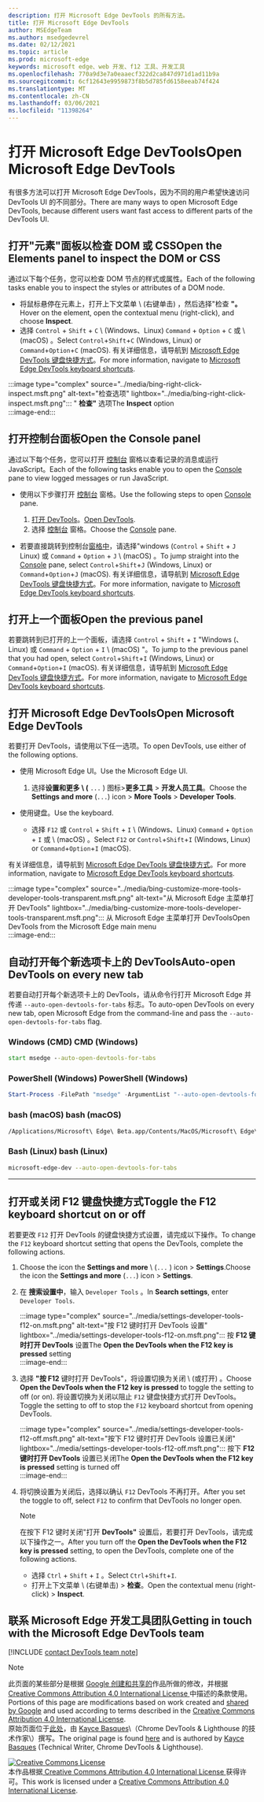 ```yaml
---
description: 打开 Microsoft Edge DevTools 的所有方法。
title: 打开 Microsoft Edge DevTools
author: MSEdgeTeam
ms.author: msedgedevrel
ms.date: 02/12/2021
ms.topic: article
ms.prod: microsoft-edge
keywords: microsoft edge、web 开发、f12 工具、开发工具
ms.openlocfilehash: 770a9d3e7a0eaaecf322d2ca847d971d1ad11b9a
ms.sourcegitcommit: 6cf12643e9959873f8b5d785fd6158eeab74f424
ms.translationtype: MT
ms.contentlocale: zh-CN
ms.lasthandoff: 03/06/2021
ms.locfileid: "11398264"
---
```

<!-- Copyright Kayce Basques 

   Licensed under the Apache License, Version 2.0 (the "License");
   you may not use this file except in compliance with the License.
   You may obtain a copy of the License at

       https://www.apache.org/licenses/LICENSE-2.0

   Unless required by applicable law or agreed to in writing, software
   distributed under the License is distributed on an "AS IS" BASIS,
   WITHOUT WARRANTIES OR CONDITIONS OF ANY KIND, either express or implied.
   See the License for the specific language governing permissions and
   limitations under the License. -->

# <a name="open-microsoft-edge-devtools"></a><span data-ttu-id="7ad11-104">打开 Microsoft Edge DevTools</span><span class="sxs-lookup"><span data-stu-id="7ad11-104">Open Microsoft Edge DevTools</span></span>  

<span data-ttu-id="7ad11-105">有很多方法可以打开 Microsoft Edge DevTools，因为不同的用户希望快速访问 DevTools UI 的不同部分。</span><span class="sxs-lookup"><span data-stu-id="7ad11-105">There are many ways to open Microsoft Edge DevTools, because different users want fast access to different parts of the DevTools UI.</span></span>  

## <a name="open-the-elements-panel-to-inspect-the-dom-or-css"></a><span data-ttu-id="7ad11-106">打开"元素"面板以检查 DOM 或 CSS</span><span class="sxs-lookup"><span data-stu-id="7ad11-106">Open the Elements panel to inspect the DOM or CSS</span></span>  

<span data-ttu-id="7ad11-107">通过以下每个任务，您可以检查 DOM 节点的样式或属性。</span><span class="sxs-lookup"><span data-stu-id="7ad11-107">Each of the following tasks enable you to inspect the styles or attributes of a DOM node.</span></span>

*   <span data-ttu-id="7ad11-108">将鼠标悬停在元素上，打开上下文菜单 \ (右键单击\) ，然后选择"检查 **"。**</span><span class="sxs-lookup"><span data-stu-id="7ad11-108">Hover on the element, open the contextual menu \(right-click\), and choose **Inspect**.</span></span>  
*   <span data-ttu-id="7ad11-109">选择 `Control` + `Shift` + `C` \ (Windows、Linux\) `Command` + `Option` + `C` 或 \ (macOS\) 。</span><span class="sxs-lookup"><span data-stu-id="7ad11-109">Select `Control`+`Shift`+`C` \(Windows, Linux\) or `Command`+`Option`+`C` \(macOS\).</span></span>  <span data-ttu-id="7ad11-110">有关详细信息，请导航到 [Microsoft Edge DevTools 键盘快捷方式][DevtoolsShortcutsIndex]。</span><span class="sxs-lookup"><span data-stu-id="7ad11-110">For more information, navigate to [Microsoft Edge DevTools keyboard shortcuts][DevtoolsShortcutsIndex].</span></span>  

:::image type="complex" source="../media/bing-right-click-inspect.msft.png" alt-text="检查选项" lightbox="../media/bing-right-click-inspect.msft.png":::
   <span data-ttu-id="7ad11-112">" **检查"** 选项</span><span class="sxs-lookup"><span data-stu-id="7ad11-112">The **Inspect** option</span></span>  
:::image-end:::  

<!--Navigate to [Get Started With Viewing And Changing CSS][GetStartedCSS].  -->  

## <a name="open-the-console-panel"></a><span data-ttu-id="7ad11-113">打开控制台面板</span><span class="sxs-lookup"><span data-stu-id="7ad11-113">Open the Console panel</span></span>  

<span data-ttu-id="7ad11-114">通过以下每个任务，您可以打开 [控制台][DevtoolsConsoleIndex] 窗格以查看记录的消息或运行 JavaScript。</span><span class="sxs-lookup"><span data-stu-id="7ad11-114">Each of the following tasks enable you to open the [Console][DevtoolsConsoleIndex] pane to view logged messages or run JavaScript.</span></span>  

*   <span data-ttu-id="7ad11-115">使用以下步骤打开 [控制台][DevtoolsConsoleIndex] 窗格。</span><span class="sxs-lookup"><span data-stu-id="7ad11-115">Use the following steps to open [Console][DevtoolsConsoleIndex] pane.</span></span>  
    
    1.  <span data-ttu-id="7ad11-116">[打开 DevTools](#open-microsoft-edge-devtools)。</span><span class="sxs-lookup"><span data-stu-id="7ad11-116">[Open DevTools](#open-microsoft-edge-devtools).</span></span>  
    1.  <span data-ttu-id="7ad11-117">选择 [控制台][DevtoolsConsoleIndex] 窗格。</span><span class="sxs-lookup"><span data-stu-id="7ad11-117">Choose the [Console][DevtoolsConsoleIndex] pane.</span></span>  

*   <span data-ttu-id="7ad11-118">若要直接跳转到控制台[窗格中][DevtoolsConsoleIndex]，请选择"windows (`Control` + `Shift` + `J` Linux\) 或 `Command` + `Option` + `J` \ (macOS\) 。</span><span class="sxs-lookup"><span data-stu-id="7ad11-118">To jump straight into the [Console][DevtoolsConsoleIndex] pane, select `Control`+`Shift`+`J` \(Windows, Linux\) or `Command`+`Option`+`J` \(macOS\).</span></span>  <span data-ttu-id="7ad11-119">有关详细信息，请导航到 [Microsoft Edge DevTools 键盘快捷方式][DevtoolsShortcutsIndex]。</span><span class="sxs-lookup"><span data-stu-id="7ad11-119">For more information, navigate to [Microsoft Edge DevTools keyboard shortcuts][DevtoolsShortcutsIndex].</span></span>  

<!--Navigate to [Get Started With The Console][ConsoleGetStarted].  -->

## <a name="open-the-previous-panel"></a><span data-ttu-id="7ad11-120">打开上一个面板</span><span class="sxs-lookup"><span data-stu-id="7ad11-120">Open the previous panel</span></span>  

<span data-ttu-id="7ad11-121">若要跳转到已打开的上一个面板，请选择 `Control` + `Shift` + `I` "Windows (、Linux\) 或 `Command` + `Option` + `I` \ (macOS\) "。</span><span class="sxs-lookup"><span data-stu-id="7ad11-121">To jump to the previous panel that you had open, select `Control`+`Shift`+`I` \(Windows, Linux\) or `Command`+`Option`+`I` \(macOS\).</span></span>  <span data-ttu-id="7ad11-122">有关详细信息，请导航到 [Microsoft Edge DevTools 键盘快捷方式][DevtoolsShortcutsIndex]。</span><span class="sxs-lookup"><span data-stu-id="7ad11-122">For more information, navigate to [Microsoft Edge DevTools keyboard shortcuts][DevtoolsShortcutsIndex].</span></span>  

## <a name="open-microsoft-edge-devtools"></a><span data-ttu-id="7ad11-123">打开 Microsoft Edge DevTools</span><span class="sxs-lookup"><span data-stu-id="7ad11-123">Open Microsoft Edge DevTools</span></span>  

<span data-ttu-id="7ad11-124">若要打开 DevTools，请使用以下任一选项。</span><span class="sxs-lookup"><span data-stu-id="7ad11-124">To open DevTools, use either of the following options.</span></span>  

*   <span data-ttu-id="7ad11-125">使用 Microsoft Edge UI。</span><span class="sxs-lookup"><span data-stu-id="7ad11-125">Use the Microsoft Edge UI.</span></span>  
    
    1.  <span data-ttu-id="7ad11-126">选择**设置和更多 \ (** `...` \) 图标>**更多工具**  >   **开发人员工具**。</span><span class="sxs-lookup"><span data-stu-id="7ad11-126">Choose the **Settings and more** \(`...`\) icon >  **More Tools** >  **Developer Tools**.</span></span>  
    
*   <span data-ttu-id="7ad11-127">使用键盘。</span><span class="sxs-lookup"><span data-stu-id="7ad11-127">Use the keyboard.</span></span>  
    *   <span data-ttu-id="7ad11-128">选择 `F12` 或 `Control` + `Shift` + `I` \ (Windows、Linux\) `Command` + `Option` + `I` 或 \ (macOS\) 。</span><span class="sxs-lookup"><span data-stu-id="7ad11-128">Select `F12` or `Control`+`Shift`+`I` \(Windows, Linux\) or `Command`+`Option`+`I` \(macOS\).</span></span>  

<span data-ttu-id="7ad11-129">有关详细信息，请导航到 [Microsoft Edge DevTools 键盘快捷方式][DevtoolsShortcutsIndex]。</span><span class="sxs-lookup"><span data-stu-id="7ad11-129">For more information, navigate to [Microsoft Edge DevTools keyboard shortcuts][DevtoolsShortcutsIndex].</span></span>  

:::image type="complex" source="../media/bing-customize-more-tools-developer-tools-transparent.msft.png" alt-text="从 Microsoft Edge 主菜单打开 DevTools" lightbox="../media/bing-customize-more-tools-developer-tools-transparent.msft.png":::
   <span data-ttu-id="7ad11-131">从 Microsoft Edge 主菜单打开 DevTools</span><span class="sxs-lookup"><span data-stu-id="7ad11-131">Open DevTools from the Microsoft Edge main menu</span></span>  
:::image-end:::  

## <a name="auto-open-devtools-on-every-new-tab"></a><span data-ttu-id="7ad11-132">自动打开每个新选项卡上的 DevTools</span><span class="sxs-lookup"><span data-stu-id="7ad11-132">Auto-open DevTools on every new tab</span></span>  

<span data-ttu-id="7ad11-133">若要自动打开每个新选项卡上的 DevTools，请从命令行打开 Microsoft Edge 并传递 `--auto-open-devtools-for-tabs` 标志。</span><span class="sxs-lookup"><span data-stu-id="7ad11-133">To auto-open DevTools on every new tab, open Microsoft Edge from the command-line and pass the `--auto-open-devtools-for-tabs` flag.</span></span>  

### [<a name="cmd-windows"></a><span data-ttu-id="7ad11-134">Windows (CMD) </span><span class="sxs-lookup"><span data-stu-id="7ad11-134">CMD (Windows)</span></span>](#tab/cmd-Windows/)  

<a id="auto-open-devtools-command-line"></a>  

```cmd
start msedge --auto-open-devtools-for-tabs
```  

### [<a name="powershell-windows"></a><span data-ttu-id="7ad11-135">PowerShell (Windows) </span><span class="sxs-lookup"><span data-stu-id="7ad11-135">PowerShell (Windows)</span></span>](#tab/powershell-Windows/)  

<a id="auto-open-devtools-command-line"></a>  

```powershell
Start-Process -FilePath "msedge" -ArgumentList "--auto-open-devtools-for-tabs"
```  

### [<a name="bash-macos"></a><span data-ttu-id="7ad11-136">bash (macOS) </span><span class="sxs-lookup"><span data-stu-id="7ad11-136">bash (macOS)</span></span>](#tab/bash-macos/)  

<a id="auto-open-devtools-command-line"></a>  

```bash
/Applications/Microsoft\ Edge\ Beta.app/Contents/MacOS/Microsoft\ Edge\ Beta --auto-open-devtools-for-tabs
```  

### [<a name="bash-linux"></a><span data-ttu-id="7ad11-137">Bash (Linux) </span><span class="sxs-lookup"><span data-stu-id="7ad11-137">bash (Linux)</span></span>](#tab/bash-linux/)  

<a id="auto-open-devtools-command-line"></a>  

```bash
microsoft-edge-dev --auto-open-devtools-for-tabs
```  

* * *  

## <a name="toggle-the-f12-keyboard-shortcut-on-or-off"></a><span data-ttu-id="7ad11-138">打开或关闭 F12 键盘快捷方式</span><span class="sxs-lookup"><span data-stu-id="7ad11-138">Toggle the F12 keyboard shortcut on or off</span></span>  

<span data-ttu-id="7ad11-139">若要更改 `F12` 打开 DevTools 的键盘快捷方式设置，请完成以下操作。</span><span class="sxs-lookup"><span data-stu-id="7ad11-139">To change the `F12` keyboard shortcut setting that opens the DevTools, complete the following actions.</span></span>  

1.  <span data-ttu-id="7ad11-140">Choose the icon the **Settings and more** \ (`...` \) icon > **Settings**.</span><span class="sxs-lookup"><span data-stu-id="7ad11-140">Choose the icon the **Settings and more** \(`...`\) icon > **Settings**.</span></span>  
1.  <span data-ttu-id="7ad11-141">在 **搜索设置中**，输入 `Developer Tools` 。</span><span class="sxs-lookup"><span data-stu-id="7ad11-141">In **Search settings**, enter `Developer Tools`.</span></span>  
    
    :::image type="complex" source="../media/settings-developer-tools-f12-on.msft.png" alt-text="按 F12 键时打开 DevTools 设置" lightbox="../media/settings-developer-tools-f12-on.msft.png":::
       <span data-ttu-id="7ad11-143">按 **F12 键时打开 DevTools** 设置</span><span class="sxs-lookup"><span data-stu-id="7ad11-143">The **Open the DevTools when the F12 key is pressed** setting</span></span>  
    :::image-end:::  
    
1.  <span data-ttu-id="7ad11-144">选择 **"按 F12** 键时打开 DevTools"，将设置切换为关闭 \ (或打开\) 。</span><span class="sxs-lookup"><span data-stu-id="7ad11-144">Choose **Open the DevTools when the F12 key is pressed** to toggle the setting to off \(or on\).</span></span>  <span data-ttu-id="7ad11-145">将设置切换为关闭以阻止 `F12` 键盘快捷方式打开 DevTools。</span><span class="sxs-lookup"><span data-stu-id="7ad11-145">Toggle the setting to off to stop the `F12` keyboard shortcut from opening DevTools.</span></span>  
    
    :::image type="complex" source="../media/settings-developer-tools-f12-off.msft.png" alt-text="按下 F12 键时打开 DevTools 设置已关闭" lightbox="../media/settings-developer-tools-f12-off.msft.png":::
       <span data-ttu-id="7ad11-147">按下 **F12 键时打开 DevTools** 设置已关闭</span><span class="sxs-lookup"><span data-stu-id="7ad11-147">The **Open the DevTools when the F12 key is pressed** setting is turned off</span></span>  
    :::image-end:::  
    
1.  <span data-ttu-id="7ad11-148">将切换设置为关闭后，选择以确认 `F12` DevTools 不再打开。</span><span class="sxs-lookup"><span data-stu-id="7ad11-148">After you set the toggle to off, select `F12` to confirm that DevTools no longer open.</span></span>  
    
    > [!NOTE]
    > <span data-ttu-id="7ad11-149">在按下 F12 键时关闭"打开 **DevTools"** 设置后，若要打开 DevTools，请完成以下操作之一。</span><span class="sxs-lookup"><span data-stu-id="7ad11-149">After you turn off the **Open the DevTools when the F12 key is pressed** setting, to open the DevTools, complete one of the following actions.</span></span>  
    > 
    > *   <span data-ttu-id="7ad11-150">选择 `Ctrl` + `Shift` + `I` 。</span><span class="sxs-lookup"><span data-stu-id="7ad11-150">Select `Ctrl`+`Shift`+`I`.</span></span>  
    > *   <span data-ttu-id="7ad11-151">打开上下文菜单 \ (右键单击\) > **检查**。</span><span class="sxs-lookup"><span data-stu-id="7ad11-151">Open the contextual menu \(right-click\) > **Inspect**.</span></span>  
    
## <a name="getting-in-touch-with-the-microsoft-edge-devtools-team"></a><span data-ttu-id="7ad11-152">联系 Microsoft Edge 开发工具团队</span><span class="sxs-lookup"><span data-stu-id="7ad11-152">Getting in touch with the Microsoft Edge DevTools team</span></span>  

[!INCLUDE [contact DevTools team note](../includes/contact-devtools-team-note.md)]  

<!-- links -->  

[DevtoolsConsoleIndex]: ../console/index.md "控制台概述 | Microsoft 文档"  
[DevtoolsShortcutsIndex]: ../shortcuts/index.md "Microsoft Edge DevTools 键盘快捷方式|Microsoft Docs"  

<!--[ConsoleGetStarted]: /microsoft-edge/devtools-guide-chromium/console/get-started ""  -->  
<!--[GetStartedCSS]: /microsoft-edge/devtools-guide-chromium/css "CSS"  -->

> [!NOTE]
> <span data-ttu-id="7ad11-155">此页面的某些部分是根据 [Google 创建和共享的][GoogleSitePolicies]作品所做的修改，并根据[ Creative Commons Attribution 4.0 International License ][CCA4IL]中描述的条款使用。</span><span class="sxs-lookup"><span data-stu-id="7ad11-155">Portions of this page are modifications based on work created and [shared by Google][GoogleSitePolicies] and used according to terms described in the [Creative Commons Attribution 4.0 International License][CCA4IL].</span></span>  
> <span data-ttu-id="7ad11-156">原始页面位于[此处](https://developers.google.com/web/tools/chrome-devtools/open)，由 [Kayce Basques][KayceBasques]\（Chrome DevTools \& Lighthouse 的技术作家\）撰写。</span><span class="sxs-lookup"><span data-stu-id="7ad11-156">The original page is found [here](https://developers.google.com/web/tools/chrome-devtools/open) and is authored by [Kayce Basques][KayceBasques] \(Technical Writer, Chrome DevTools \& Lighthouse\).</span></span>  

[![Creative Commons License][CCby4Image]][CCA4IL]  
<span data-ttu-id="7ad11-158">本作品根据[ Creative Commons Attribution 4.0 International License ][CCA4IL]获得许可。</span><span class="sxs-lookup"><span data-stu-id="7ad11-158">This work is licensed under a [Creative Commons Attribution 4.0 International License][CCA4IL].</span></span>  

[CCA4IL]: https://creativecommons.org/licenses/by/4.0  
[CCby4Image]: https://i.creativecommons.org/l/by/4.0/88x31.png  
[GoogleSitePolicies]: https://developers.google.com/terms/site-policies  
[KayceBasques]: https://developers.google.com/web/resources/contributors/kaycebasques  
